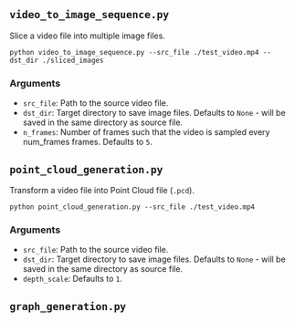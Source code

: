 ## `video_to_image_sequence.py`

Slice a video file into multiple image files.

```
python video_to_image_sequence.py --src_file ./test_video.mp4 --dst_dir ./sliced_images
```

### Arguments

* `src_file`: Path to the source video file.
* `dst_dir`: Target directory to save image files. Defaults to `None` - will be saved in the same directory as source file.
* `n_frames`: Number of frames such that the video is sampled every num_frames frames. Defaults to `5`.


## `point_cloud_generation.py`

Transform a video file into Point Cloud file (`.pcd`).
```
python point_cloud_generation.py --src_file ./test_video.mp4
```

### Arguments

* `src_file`: Path to the source video file.
* `dst_dir`: Target directory to save image files. Defaults to `None` - will be saved in the same directory as source file.
* `depth_scale`: Defaults to `1`.


## `graph_generation.py`
